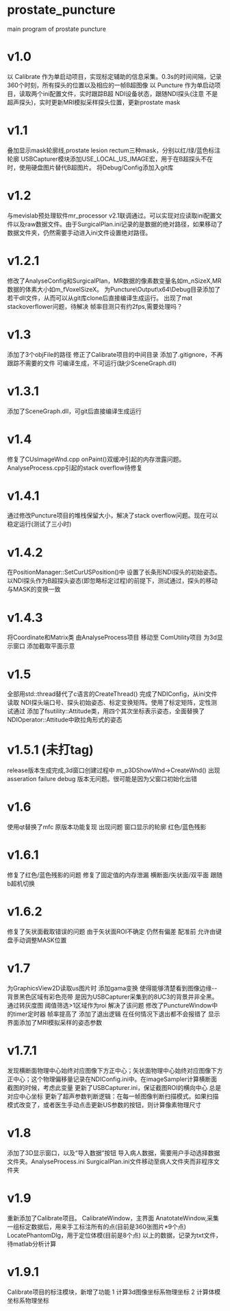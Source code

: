 # prostate_puncture
main program of prostate puncture

# v1.0
以 Calibrate 作为单启动项目，实现标定辅助的信息采集。0.3s的时间间隔，记录360个时刻，所有探头的位置以及相应的一帧B超图像
以 Puncture 作为单启动项目，读取两个ini配置文件，实时跟踪B超 NDI设备状态，跟随NDI探头(注意 不是超声探头)，实时更新MRI模拟采样探头位置，更新prostate mask

# v1.1
叠加显示mask轮廓线,prostate lesion rectum三种mask，分别以红/绿/蓝色标注轮廓
USBCapturer模块添加USE_LOCAL_US_IMAGE宏，用于在B超探头不在时，使用硬盘图片替代B超图片。
将Debug/Config添加入git库

# v1.2
与mevislab预处理软件mr_processor v2.1联调通过。可以实现对应读取ini配置文件以及raw数据文件。由于SurgicalPlan.ini记录的是数据的绝对路径，如果移动了数据文件夹，仍然需要手动进入ini文件设置绝对路径。

# v1.2.1
修改了AnalyseConfig和SurgicalPlan，MR数据的像素数变量名如m_nSizeX,MR数据的体素大小如m_fVoxelSizeX。
为Puncture\Output\x64\Debug目录添加了若干dll文件，从而可以从git库clone后直接编译生成运行。
出现了mat stackoverflower问题，待解决
帧率目测只有约2fps,需要处理吗？

# v1.3
添加了3个objFile的路径
修正了Calibrate项目的中间目录
添加了.gitignore，不再跟踪不需要的文件
可编译生成，不可运行(缺少SceneGraph.dll)

# v1.3.1
添加了SceneGraph.dll，可git后直接编译生成运行

# v1.4
修复了CUsImageWnd.cpp onPaint()双缓冲引起的内存泄露问题。 AnalyseProcess.cpp引起的stack overflow待修复

# v1.4.1
通过修改Puncture项目的堆栈保留大小，解决了stack overflow问题。现在可以稳定运行(测试了三小时)

# v1.4.2
在PositionManager::SetCurUSPosition()中 设置了长条形NDI探头的初始姿态。以NDI探头作为B超探头姿态(即忽略标定过程)的前提下，测试通过，探头的移动与MASK的变换一致

# v1.4.3
将Coordinate和Matrix类 由AnalyseProcess项目 移动至 ComUtility项目
为3d显示窗口 添加截取平面示意

# v1.5
全部用std::thread替代了c语言的CreateThread()
完成了NDIConfig，从ini文件读取 NDI探头端口号、探头初始姿态、标定变换矩阵。使用了标定矩阵，定性测试通过
添加了fsutility::Attitude类，用四个其次坐标表示姿态，全面替换了NDIOperator::Attitude中欧拉角形式的姿态

# v1.5.1 (未打tag)
release版本生成完成,3d窗口创建过程中 m_p3DShowWnd->CreateWnd() 出现asseration failure debug 版本无问题。很可能是因为父窗口初始化出错

# v1.6
使用qt替换了mfc 原版本功能复现
出现问题  窗口显示的轮廓 红色/蓝色残影

# v1.6.1 
修复了红色/蓝色残影的问题
修复了固定值的内存泄漏
横断面/矢状面/双平面  跟随b超机切换

# v1.6.2
修复了矢状面截取错误的问题 由于矢状面ROI不确定 仍然有偏差
配准前 允许由键盘手动调整MASK位置

# v1.7
为GraphicsView2D读取us图片时 添加gama变换 使得能够清楚看到图像边缘--背景黑色区域有彩色亮带 是因为USBCapturer采集到的8UC3的背景并非全黑。通过转灰度图 阈值筛选>1区域作为roi 解决了该问题
修改了PunctureWindow中的timer定时器  帧率提高了
添加了退出逻辑 在任何情况下退出都不会报错了
显示界面添加了MRI模拟采样的姿态参数


# v1.7.1
发现横断面物理中心始终对应图像下方正中心；矢状面物理中心始终对应图像下方正中心；这个物理偏移量记录在NDIConfig.ini中。在imageSampler计算横断面截图的时候，考虑此变量
更新了USBCapturer.ini，保证截图ROI的横向中心 总是对应中心坐标
更新了超声参数判断逻辑：在每一帧图像判断扫描模式。如果扫描模式改变了，或者医生手动点击更新US参数的按钮，则计算像素物理尺寸

# v1.8
添加了3D显示窗口，以及“导入数据”按钮
导入病人数据，需要用户手动选择数据文件夹。AnalyseProcess.ini SurgicalPlan.ini文件移动至病人文件夹而非程序文件夹

# v1.9
重新添加了Calibrate项目。
CalibrateWindow，主界面
AnatotateWindow,采集一组标定数据后，用来手工标注所有的点(目前是360张图片*9个点)
LocatePhantomDlg，用于定位体模(目前是8个点)
以上的数据，记录为txt文件，待matlab分析计算

# v1.9.1
Calibrate项目的标注模块，新增了功能
1 计算3d图像坐标系物理坐标
2 计算体模坐标系物理坐标




